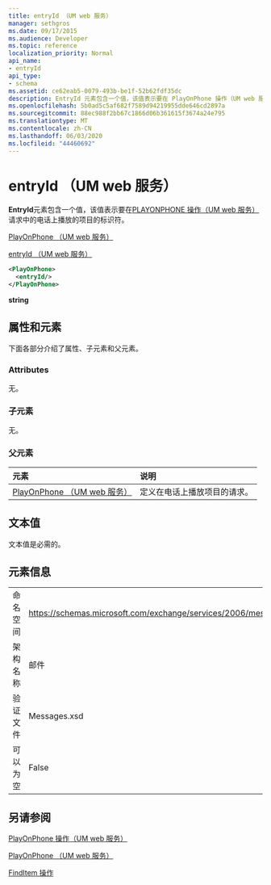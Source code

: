 ```yaml
---
title: entryId （UM web 服务）
manager: sethgros
ms.date: 09/17/2015
ms.audience: Developer
ms.topic: reference
localization_priority: Normal
api_name:
- entryId
api_type:
- schema
ms.assetid: ce62eab5-0079-493b-be1f-52b62fdf35dc
description: EntryId 元素包含一个值，该值表示要在 PlayOnPhone 操作（UM web 服务）请求中的电话上播放的项目的标识符。
ms.openlocfilehash: 5b0ad5c5af682f7589d94219955dde646cd2897a
ms.sourcegitcommit: 88ec988f2bb67c1866d06b361615f3674a24e795
ms.translationtype: MT
ms.contentlocale: zh-CN
ms.lasthandoff: 06/03/2020
ms.locfileid: "44460692"
---
```

# <a name="entryid-um-web-service"></a>entryId （UM web 服务）

**EntryId**元素包含一个值，该值表示要在[PLAYONPHONE 操作（UM web 服务）](playonphone-operation-um-web-service.md)请求中的电话上播放的项目的标识符。 
  
[PlayOnPhone （UM web 服务）](playonphone-um-web-service.md)
  
[entryId （UM web 服务）](entryid-um-web-service.md)
  
```xml
<PlayOnPhone>
  <entryId/>
</PlayOnPhone>
```

 **string**
## <a name="attributes-and-elements"></a>属性和元素

下面各部分介绍了属性、子元素和父元素。
  
### <a name="attributes"></a>Attributes

无。
  
### <a name="child-elements"></a>子元素

无。
  
### <a name="parent-elements"></a>父元素

|**元素**|**说明**|
|:-----|:-----|
|[PlayOnPhone （UM web 服务）](playonphone-um-web-service.md) <br/> |定义在电话上播放项目的请求。  <br/> |
   
## <a name="text-value"></a>文本值

文本值是必需的。
  
## <a name="element-information"></a>元素信息

|||
|:-----|:-----|
|命名空间  <br/> |https://schemas.microsoft.com/exchange/services/2006/messages  <br/> |
|架构名称  <br/> |邮件  <br/> |
|验证文件  <br/> |Messages.xsd  <br/> |
|可以为空  <br/> |False  <br/> |
   
## <a name="see-also"></a>另请参阅



[PlayOnPhone 操作（UM web 服务）](playonphone-operation-um-web-service.md)
  
[PlayOnPhone （UM web 服务）](playonphone-um-web-service.md)
  
[FindItem 操作](finditem-operation.md)

